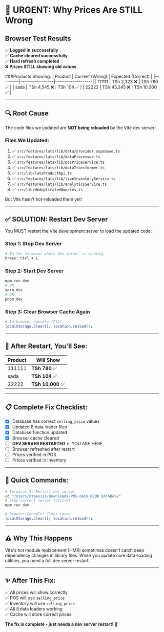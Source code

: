 # 🚨 URGENT: Why Prices Are STILL Wrong

## Browser Test Results

✅ **Logged in successfully**  
✅ **Cache cleared successfully**  
✅ **Hard refresh completed**  
❌ **Prices STILL showing old values**

###Products Showing:
| Product | Current (Wrong) | Expected (Correct) |
|---------|-----------------|-------------------|
| 111111 | TSh 2,323 ❌ | TSh 780 ✅ |
| sada | TSh 4,545 ❌ | TSh 104 ✅ |
| 22222 | TSh 45,345 ❌ | TSh 10,000 ✅ |

---

## 🔍 Root Cause

The code files we updated are **NOT being reloaded** by the Vite dev server!

### Files We Updated:
1. ✅ `src/features/lats/lib/data/provider.supabase.ts`
2. ✅ `src/features/lats/lib/dataProcessor.ts`
3. ✅ `src/features/lats/lib/posPriceService.ts`
4. ✅ `src/features/lats/lib/dataTransformer.ts`
5. ✅ `src/lib/latsProductApi.ts`
6. ✅ `src/features/lats/lib/liveInventoryService.ts`
7. ✅ `src/features/lats/lib/analyticsService.ts`
8. ✅ `src/lib/deduplicatedQueries.ts`

But Vite hasn't hot-reloaded them yet!

---

## ✅ **SOLUTION: Restart Dev Server**

You MUST restart the Vite development server to load the updated code:

### Step 1: Stop Dev Server
```bash
# In the terminal where dev server is running
Press: Ctrl + C
```

### Step 2: Start Dev Server
```bash
npm run dev
# OR
yarn dev
# OR
pnpm dev
```

### Step 3: Clear Browser Cache Again
```bash
# In browser console (F12)
localStorage.clear(); location.reload();
```

---

## 🎯 After Restart, You'll See:

| Product | Will Show |
|---------|-----------|
| 111111 | **TSh 780** ✅ |
| sada | **TSh 104** ✅ |
| 22222 | **TSh 10,000** ✅ |

---

## 📋 Complete Fix Checklist:

- [x] Database has correct `selling_price` values
- [x] Updated 8 data loader files
- [x] Database function updated
- [x] Browser cache cleared
- [ ] **DEV SERVER RESTARTED** ← YOU ARE HERE
- [ ] Browser refreshed after restart
- [ ] Prices verified in POS
- [ ] Prices verified in Inventory

---

## 🚀 Quick Commands:

```bash
# Terminal 1: Restart dev server
cd "/Users/mtaasisi/Downloads/POS-main NEON DATABASE"
# Stop current server (Ctrl+C)
npm run dev

# Browser Console: Clear cache
localStorage.clear(); location.reload();
```

---

## ⚠️ Why This Happens

Vite's hot module replacement (HMR) sometimes doesn't catch deep dependency changes in library files. When you update core data-loading utilities, you need a full dev server restart.

---

## ✨ After This Fix:

✅ All prices will show correctly  
✅ POS will use `selling_price`  
✅ Inventory will use `selling_price`  
✅ All 8 data loaders working  
✅ Cache will store correct prices  

**The fix is complete - just needs a dev server restart!** 🎉

